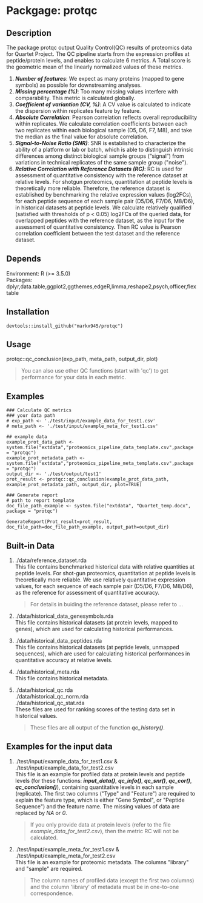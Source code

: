 # Packgage: protqc

## Description
  The package protqc output Quality Control(QC) results of proteomics data for Quartet Project. The QC pipeline starts from the expression profiles at peptide/protein levels, and enables to calculate 6 metrics. A Total score is the geometric mean of the linearly normalized values of these metrics.<br />
  1.	***Number of features***: We expect as many proteins (mapped to gene symbols) as possible for downstreaming analyses.
  2.	***Missing percentage (%)***: Too many missing values interfere with comparability. This metric is calculated globally.
  3.	***Coefficient of variantion (CV, %)***: A CV value is calculated to indicate the dispersion within replicates feature by feature.
  4.	***Absolute Correlation***: Pearson correlation reflects overall reproducibility within replicates. We calculate correlation coefficients between each two replicates within each biological sample (D5, D6, F7, M8), and take the median as the final value for absolute correlation.
  5.	***Signal-to-Noise Ratio (SNR)***: SNR is established to characterize the ability of a platform or lab or batch, which is able to distinguish intrinsic differences among distinct biological sample groups (“signal”) from variations in technical replicates of the same sample group ("noise").
  6.	***Relative Correlation with Reference Datasets (RC)***: RC is used for assessment of quantitative consistency with the reference dataset at relative levels. For shotgun proteomics, quantitation at peptide levels is theoretically more reliable. Therefore, the reference dataset is established by benchmarking the relative expression values (log2FCs), for each peptide sequence of each sample pair (D5/D6, F7/D6, M8/D6), in historical datasets at peptide levels. We calculate relatively qualified (satisfied with thresholds of p < 0.05) log2FCs of the queried data, for overlapped peptides with the reference dataset, as the input for the assessment of quantitative consistency. Then RC value is Pearson correlation coefficient between the test dataset and the reference dataset.



## Depends
  Environment: R (>= 3.5.0)<br />
  Packages: dplyr,data.table,ggplot2,ggthemes,edgeR,limma,reshape2,psych,officer,flextable

## Installation
```
devtools::install_github("markx945/protqc")
```

## Usage
  protqc::qc_conclusion(exp_path, meta_path, output_dir, plot)
  > You can also use other QC functions (start with 'qc') to get performance for your data in each metric.

## Examples
```
### Calculate QC metrics
### your data path
# exp_path <- './test/input/example_data_for_test1.csv'
# meta_path <- './test/input/example_meta_for_test1.csv'

## example data
example_prot_data_path <- system.file("extdata","proteomics_pipeline_data_template.csv",package = "protqc")
example_prot_metadata_path <- system.file("extdata","proteomics_pipeline_meta_template.csv",package = "protqc")
output_dir <- './test/output/test1'
prot_result <- protqc::qc_conclusion(example_prot_data_path, example_prot_metadata_path, output_dir, plot=TRUE)

### Generate report
# path to report template
doc_file_path_example <- system.file("extdata", "Quartet_temp.docx", package = "protqc")

GenerateReport(Prot_result=prot_result, doc_file_path=doc_file_path_example, output_path=output_dir)

```

## Built-in Data
1. ./data/reference_dataset.rda<br />
   This file contains benchmarked historical data with relative quantities at peptide levels. For shot-gun proteomics, quantitation at peptide levels is theoretically more reliable. We use relatively quantitative expression values, for each sequence of each sample pair (D5/D6, F7/D6, M8/D6), as the reference for assessment of quantitative accuracy. 
   > For details in buiding the reference dataset, please refer to ... 
  
2. ./data/historical_data_genesymbols.rda<br />
   This file contains historical datasets (at protein levels, mapped to genes), which are used for calculating historical performances.

3. ./data/historical_data_peptides.rda<br />
   This file contains historical datasets (at peptide levels, unmapped sequences), which are used for calculating historical performances in quantitative accuracy at relative levels.

4. ./data/historical_meta.rda<br />
   This file contains historical metadata.

5. ./data/historical_qc.rda<br />
   ./data/historical_qc_norm.rda<br />
   ./data/historical_qc_stat.rda<br />
   These files are used for ranking scores of the testing data set in historical values.
   > These files are all output of the function ***qc_history()***.

## Examples for the input data
1. ./test/input/example_data_for_test1.csv & ./test/input/example_data_for_test2.csv<br />
   This file is an example for profiled data at protein levels and peptide levels (for these functions: ***input_data()***, ***qc_info()***, ***qc_snr()***, ***qc_cor()***, ***qc_conclusion()***), containing quantitative levels in each sample (replicate). The first two columns ("Type" and "Feature") are required to explain the feature type, which is either "Gene Symbol", or "Peptide Sequence") and the feature name. The missing values of data are replaced by *NA* or *0*.
   > If you only provide data at protein levels (refer to the file *example_data_for_test2.csv*), then the metric RC will not be calculated.

2. ./test/input/example_meta_for_test1.csv & ./test/input/example_meta_for_test2.csv<br />
   This file is an example for proteomic metadata. The columns "library" and "sample" are required.
   > The column names of profiled data (except the first two columns) and the column 'library' of metadata must be in one-to-one correspondence.
